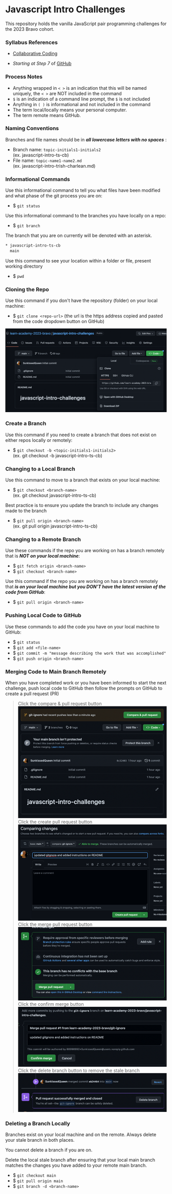 # Javascript Intro Challenges

This repository holds the vanilla JavaScript pair programming challenges for the 2023 Bravo cohort.

### Syllabus References  

- [Collaborative Coding](https://github.com/learn-academy-2023-bravo/Syllabus/blob/main/github/pairing-with-github.md)  

- *Starting at Step 7* of [GitHub](https://github.com/learn-academy-2023-bravo/Syllabus/blob/main/github/github.md)  


### Process Notes

- Anything wrapped in `< >` is an indication that this will be named uniquely, the `< >` are NOT included in the command
- `$` is an indication of a command line prompt, the `$` is not included
- Anything in `( )` is informational and not included in the command
- The term local/locally means your personal computer.
- The term remote means GitHub.

### Naming Conventions

Branches and file names should be in ***all lowercase letters with no spaces*** :

- Branch name: `topic-initials1-initials2`   
(ex. javascript-intro-ts-cb)
- File name: `topic-name1-name2.md`  
(ex. javascript-intro-trish-charlean.md)

### Informational Commands

Use this informational command to tell you what files have been modified and what phase of the git process you are on:

- $ `git status`

Use this informational command to the branches you have locally on a repo:

- $ `git branch`  

The branch that you are on currently will be denoted with an asterisk.
```bash
* javascript-intro-ts-cb
  main
```
Use this command to see your location within a folder or file, present working directory  
- $ `pwd` 


### Cloning the Repo

Use this command if you don't have the repository (folder) on your local machine:

- $ `git clone <repo-url>` (the url is the https address copied and pasted from the code dropdown button on GitHub)

![Repo-Url](./assets/repo-url.png)


### Create a Branch

Use this command if you need to create a branch that does not exist on either repos locally or remotely:

- $ `git checkout -b <topic-initials1-initials2>`  
(ex. git checkout -b javascript-intro-ts-cb)


### Changing to a Local Branch

Use this command to move to a branch that exists on your local machine:

- $ `git checkout <branch-name>`  
(ex. git checkout javascript-intro-ts-cb)

Best practice is to ensure you update the branch to include any changes made to the branch
- $ `git pull origin <branch-name>`  
(ex. git pull origin javascript-intro-ts-cb)


### Changing to a Remote Branch

Use these commands if the repo you are working on has a branch remotely that is ***NOT on your local machine***:

- $ `git fetch origin <branch-name>`
- $ `git checkout <branch-name>`

Use this command if the repo you are working on has a branch remotely that ***is on your local machine but you DON'T have the latest version of the code from GitHub***:
- $ `git pull origin <branch-name>`


### Pushing Local Code to GitHub

Use these commands to add the code you have on your local machine to GitHub:

- $ `git status` 
- $ `git add <file-name>`
- $ `git commit -m "message describing the work that was accomplished"`
- $ `git push origin <branch-name>`


### Merging Code to Main Branch Remotely
When you have completed work or you have been informed to start the next challenge, push local code to GitHub then follow the prompts on GitHub to create a pull request (PR)

> Click the compare & pull request button
![PR-Prompt](./assets/pr-prompt.png)
> Click the create pull request button
![Create-PR](./assets/create-pr.png)
> Click the merge pull request button
![Merge-PR](./assets/merge-pr.png)
> Click the confirm merge button
![Confirm-Merge](./assets/confirm-merge.png)
> Click the delete branch button to remove the stale branch
![Delete-Branch](./assets/delete-branch.png)


### Deleting a Branch Locally

Branches exist on your local machine and on the remote. Always delete your stale branch in both places.  

You cannot delete a branch if you are on.

Delete the local stale branch after ensuring that your local main branch matches the changes you have added to your remote main branch.

- $ `git checkout main`
- $ `git pull origin main`
- $ `git branch -d <branch-name>`